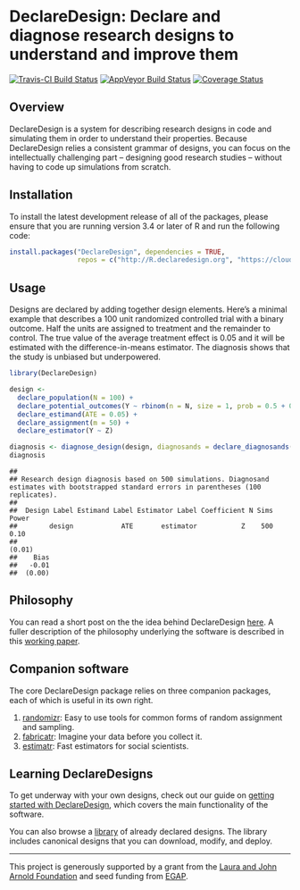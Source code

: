 DeclareDesign: Declare and diagnose research designs to understand and
improve them
================

<!-- README.md is generated from README.Rmd. Please edit that file -->

[![Travis-CI Build
Status](https://travis-ci.org/DeclareDesign/DeclareDesign.svg?branch=master)](https://travis-ci.org/DeclareDesign/DeclareDesign)
[![AppVeyor Build
Status](https://ci.appveyor.com/api/projects/status/github/DeclareDesign/DeclareDesign?branch=master&svg=true)](https://ci.appveyor.com/project/DeclareDesign/DeclareDesign)
[![Coverage
Status](https://coveralls.io/repos/github/DeclareDesign/DeclareDesign/badge.svg?branch=master)](https://coveralls.io/github/DeclareDesign/DeclareDesign?branch=master)

## Overview

DeclareDesign is a system for describing research designs in code and
simulating them in order to understand their properties. Because
DeclareDesign relies a consistent grammar of designs, you can focus on
the intellectually challenging part – designing good research studies –
without having to code up simulations from scratch.

## Installation

To install the latest development release of all of the packages, please
ensure that you are running version 3.4 or later of R and run the
following code:

``` r
install.packages("DeclareDesign", dependencies = TRUE,
                 repos = c("http://R.declaredesign.org", "https://cloud.r-project.org"))
```

## Usage

Designs are declared by adding together design elements. Here’s a
minimal example that describes a 100 unit randomized controlled trial
with a binary outcome. Half the units are assigned to treatment and the
remainder to control. The true value of the average treatment effect is
0.05 and it will be estimated with the difference-in-means estimator.
The diagnosis shows that the study is unbiased but underpowered.

``` r
library(DeclareDesign)

design <-
  declare_population(N = 100) +
  declare_potential_outcomes(Y ~ rbinom(n = N, size = 1, prob = 0.5 + 0.05 * Z)) +
  declare_estimand(ATE = 0.05) +
  declare_assignment(m = 50) +
  declare_estimator(Y ~ Z)

diagnosis <- diagnose_design(design, diagnosands = declare_diagnosands(select = c("power", "bias")))
diagnosis
```

    ## 
    ## Research design diagnosis based on 500 simulations. Diagnosand estimates with bootstrapped standard errors in parentheses (100 replicates).
    ## 
    ##  Design Label Estimand Label Estimator Label Coefficient N Sims  Power
    ##        design            ATE       estimator           Z    500   0.10
    ##                                                                 (0.01)
    ##    Bias
    ##   -0.01
    ##  (0.00)

## Philosophy

You can read a short post on the the idea behind DeclareDesign
[here](https://declaredesign.org/idea/). A fuller description of the
philosophy underlying the software is described in this [working
paper](https://declaredesign.org/paper.pdf).

## Companion software

The core DeclareDesign package relies on three companion packages, each
of which is useful in its own right.

1.  [randomizr](https://declaredesign.org/R/randomizr/): Easy to use
    tools for common forms of random assignment and sampling.
2.  [fabricatr](https://declaredesign.org/R/fabricatr/): Imagine your
    data before you collect it.
3.  [estimatr](https://declaredesign.org/R/estimatr/): Fast estimators
    for social scientists.

## Learning DeclareDesigns

To get underway with your own designs, check out our guide on [getting
started with
DeclareDesign](https://declaredesign.org/R/DeclareDesign/articles/DeclareDesign.html),
which covers the main functionality of the software.

You can also browse a [library](https://declaredesign.org/library/) of
already declared designs. The library includes canonical designs that
you can download, modify, and deploy.

-----

This project is generously supported by a grant from the [Laura and John
Arnold Foundation](http://www.arnoldfoundation.org) and seed funding
from [EGAP](http://egap.org).
